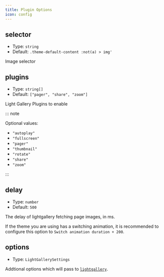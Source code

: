 ```yaml
---
title: Plugin Options
icon: config
---
```


## selector

- Type: `string`
- Default: `.theme-default-content :not(a) > img'`

Image selector

## plugins

- Type: `string[]`
- Default: `["pager", "share", "zoom"]`

Light Gallery Plugins to enable

::: note

Optional values:

- `"autoplay"`
- `"fullscreen"`
- `"pager"`
- `"thumbnail"`
- `"rotate"`
- `"share"`
- `"zoom"`

:::

## delay

- Type: `number`
- Default: `500`

The delay of lightgallery fetching page images, in ms.

If the theme you are using has a switching animation, it is recommended to configure this option to `Switch animation duration + 200`.

## options

- Type: `LightGallerySettings`

Addtional options which will pass to [`lightgallery`](https://www.lightgalleryjs.com/docs/settings/).
